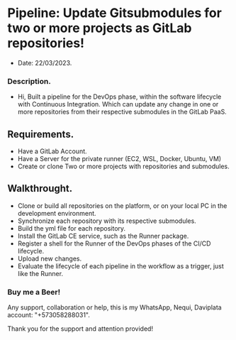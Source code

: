 # Pipeline: Update Gitsubmodules for two or more projects as GitLab repositories!

- Date: 22/03/2023.


### Description.

- Hi, Built a pipeline for the DevOps phase, within the software lifecycle with Continuous Integration. Which can update any change in one or more repositories from their respective submodules in the GitLab PaaS.


## Requirements.

- Have a GitLab Account.
- Have a Server for the private runner (EC2, WSL, Docker, Ubuntu, VM)
- Create or clone Two or more projects with repositories and submodules.

## Walkthrought.

- Clone or build all repositories on the platform, or on your local PC in the development environment.
- Synchronize each repository with its respective submodules.
- Build the yml file for each repository.
- Install the GitLab CE service, such as the Runner package.
- Register a shell for the Runner of the DevOps phases of the CI/CD lifecycle.
- Upload new changes.
- Evaluate the lifecycle of each pipeline in the workflow as a trigger, just like the Runner.

### Buy me a Beer!
Any support, collaboration or help, this is my WhatsApp, Nequi, Daviplata account: "+573058288031".

Thank you for the support and attention provided!
